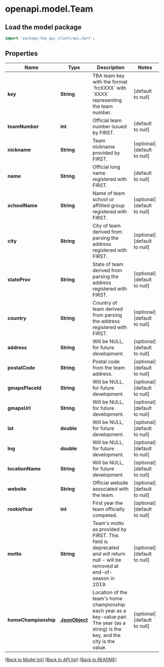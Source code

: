 # openapi.model.Team

## Load the model package

```dart
import 'package:tba_api_client/api.dart';
```

## Properties

| Name                 | Type                  | Description                                                                                                                               | Notes                       |
| -------------------- | --------------------- | ----------------------------------------------------------------------------------------------------------------------------------------- | --------------------------- |
| **key**              | **String**            | TBA team key with the format &#x60;frcXXXX&#x60; with &#x60;XXXX&#x60; representing the team number.                                      | [default to null]           |
| **teamNumber**       | **int**               | Official team number issued by FIRST.                                                                                                     | [default to null]           |
| **nickname**         | **String**            | Team nickname provided by FIRST.                                                                                                          | [optional][default to null] |
| **name**             | **String**            | Official long name registered with FIRST.                                                                                                 | [default to null]           |
| **schoolName**       | **String**            | Name of team school or affilited group registered with FIRST.                                                                             | [optional][default to null] |
| **city**             | **String**            | City of team derived from parsing the address registered with FIRST.                                                                      | [optional][default to null] |
| **stateProv**        | **String**            | State of team derived from parsing the address registered with FIRST.                                                                     | [optional][default to null] |
| **country**          | **String**            | Country of team derived from parsing the address registered with FIRST.                                                                   | [optional][default to null] |
| **address**          | **String**            | Will be NULL, for future development.                                                                                                     | [optional][default to null] |
| **postalCode**       | **String**            | Postal code from the team address.                                                                                                        | [optional][default to null] |
| **gmapsPlaceId**     | **String**            | Will be NULL, for future development.                                                                                                     | [optional][default to null] |
| **gmapsUrl**         | **String**            | Will be NULL, for future development.                                                                                                     | [optional][default to null] |
| **lat**              | **double**            | Will be NULL, for future development.                                                                                                     | [optional][default to null] |
| **lng**              | **double**            | Will be NULL, for future development.                                                                                                     | [optional][default to null] |
| **locationName**     | **String**            | Will be NULL, for future development.                                                                                                     | [optional][default to null] |
| **website**          | **String**            | Official website associated with the team.                                                                                                | [optional][default to null] |
| **rookieYear**       | **int**               | First year the team officially competed.                                                                                                  | [optional][default to null] |
| **motto**            | **String**            | Team&#39;s motto as provided by FIRST. This field is deprecated and will return null - will be removed at end-of-season in 2019.          | [optional][default to null] |
| **homeChampionship** | [**JsonObject**](.md) | Location of the team&#39;s home championship each year as a key-value pair. The year (as a string) is the key, and the city is the value. | [optional][default to null] |

[[Back to Model list]](../README.md#documentation-for-models) [[Back to API list]](../README.md#documentation-for-api-endpoints) [[Back to README]](../README.md)
